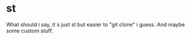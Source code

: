 # st
What should i say, it`s just st but easier to "git clone" i guess. And maybe some custom stuff.
